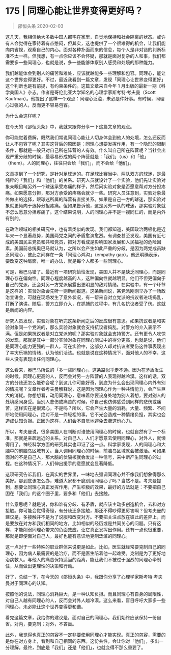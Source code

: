# 175 | 同理心能让世界变得更好吗？
> 邵恒头条
2020-02-03

这几天，我相信绝大多数中国人都宅在家里，自觉地保持和社会隔离的状态。或许有人会觉得在家待着有点憋闷，但其实，这也提供了一个很难得的机会，让我们能向内省视，观察自己的内心。面对各种扑面而来的信息，每个人是非对错的判断标准不太一样。但我想，有一点你应该不会怀疑，那就是面对复杂的人和事，我们都需要多一些同理心，也就是说，多一些能够体察别人感受和处境的那种能力。

我们越能体会到别人的痛苦和难处，应该就越能多一些理解和包容。同理心，能让这个世界变得更好。不过，最近我看到一篇文章，发现「同理心让世界变得更好」这个判断也是有前提，有约束条件的。这篇文章来自今年 1 月出版的最新一期《科学美国人》杂志。作者是哥伦比亚大学知名的心理学家斯考特·考夫曼（Scott Kaufman）。他提出了这样一个观点：同理心泛滥，未必是件好事。有时候，同理心过强的人，反而更不容易包容。

为什么会这样呢？

在今天的《邵恒头条》中，我就来跟你分享一下这篇文章的观点。

你可能觉着费解，既然我们常说同理心能让人切身体会到他人的处境，怎么还反而让人不包容了呢？其实这背后的原因是：同理心想要发挥作用，有一个隐形的限制条件，那就是一般只对自己所在阵营的人有效。什么叫自己所在阵营呢？当社会出现严重分歧的时候，最容易形成的两个阵营就是：「我们」（us）和「他」（them）。人的同理心，往往只会给「我们」，而不会给「他们」。

文章提到了一个研究，是针对足球迷的。在足球比赛当中，两队双方的球迷，是最纯粹的「我们」和「他们」的关系。研究人员就设计了一个实验，他们先让实验对象亲眼目睹另外一个球迷承受疼痛的样子，然后问实验对象是否愿意帮对方分担疼痛。如果愿意分担，那对方承受的疼痛会就少一些。研究人员注意到，实验对象最终做出的选择，跟球迷所属的阵营有直接关系。如果是自己一方的球迷，那实验对象就更倾向于选择分担疼痛。但如果告诉他，这是另外一队的球迷，那实验对象就不怎么愿意分担疼痛了。这个结果说明，人的同理心并不是一视同仁的，而是内外有别的。

在政治领域的相关研究中，也有着类似的发现。我们都知道，美国政治两极化是近年来一个显著趋势，美国两党之间的矛盾愈演愈烈。有调查甚至发现，美国有近七成的美国民主党员和共和党员，把对方看成是影响国家发展和人民福祉的危险因素。美国前总统奥巴马就认为，之所以会产生如此严重的分歧，是因为两党成员缺乏同理心，彼此之间存在一条「同理心鸿沟」（empathy gap）。他还明确表示，要改变这种局面，唯一的办法，就是每个人都多一些同理心。

可是，奥巴马错了。最近有一项研究恰恰发现，美国人并不是缺乏同理心，而是同理心存在偏向性。同理心程度越高的人，这种偏向性就越明显。他们不但更偏向于自己的党派，还会对另一方党派展露出更明显的敌对情绪。在实验中，有一个环节是这样的：实验对象会先听一则新闻报道。这条新闻说，某党派刚刚举办了一场政治宣讲会，可就在现场发生了意外状况，有一帮来自对立党派的抗议者进场捣乱，打断了演讲。随后，警方立即介入，在抓捕的过程中，有几名抗议者受了伤。这就是新闻的内容。

研究人员发现，实验对象在听完这条新闻之后的反应很有意思。如果抗议者是和实验对象同一个党派的，那么实验对象就会支持抗议者捣乱，对警方的介入表示不满。但是如果抗议者是对立党派的呢？那实验对象就会支持警方。还有更令人吃惊的发现，那就是其中一部分实验对象在同理心测试中的得分更高，也就是说，他们是同理心能力更强的一群人。可在实验中，这部分人却对抗议者受伤这件事表现出了幸灾乐祸的情绪，认为他们活该。也就是说在这种情况下，面对他人的不幸，这些人没有表现出任何同理心。

这么看来，奥巴马所说的「多一些同理心」，这条路似乎走不通。因为在矛盾发生的时候，同理心更高的人，反而会对另一方阵营的人表现得越冷漠。这样的话，双方的分歧还怎么能弥合呢？到这儿你可能好奇，到底为什么会出现同理心内外有别的情况呢？文章作者考夫曼解释说，这是因为同理心作为一种共情能力，会产生巨大的消耗。你想想看，动用同理心，意味着你要设身处地为别人着想，要对别人的处境感同身受。当别人悲伤或痛苦的时候，你自己也仿佛感受到同样的悲伤或痛苦，这样实在是很累心，不是吗？所以，它会产生大量的消耗。大量、频繁、不间断地使用同理心，绝对不是一件轻松的事。它不光会造成一种情绪负担，其实也会造成认知负担。正因为这样，人们会不自觉地避免去费这份心力。

所以，考夫曼说，很多美国人在判断对谁使用同理心的时候，也就自然有了一个标准，那就是亲疏远近的关系。对自己人，人们才愿意去使用同理心，对外人，就懒得用了。神经科学方面的研究其实也印证了这一点。科学家发现，人的同理心和大脑中的前脑岛区域有关。当人调用同理心的时候，前脑岛区域就会被激活。可如果面对的不是自己人，那大脑的伏隔核就会发出一种信号，来中断产生同理心的过程。在这种情况下，人们伸出援手的意愿就会显著降低。

这项研究告诉我们，在真实的世界里，一味地去强调同理心并不像我们想象得那么美好。那到底该怎么办，难道大家都干脆别用同理心了吗？当然不是。考夫曼提到，想要让同理心真正发挥作用，产生积极的效果，最好的方法就是：不要把自己困在「我们」的这个圈子里，要多和「他们」去接触。

什么意思呢？就是说，你和谁有分歧、有矛盾，就应该主动多创造机会，去和对方接触。你可能会觉得奇怪，有分歧还多接触，那还不得吵得更厉害啊？但考夫曼的建议是，多接触并不是为了说服和改变对方。不要把关注点放在彼此的差异上，而是要放在对方和我们相同的地方，比如相似的经历或是共同关心的问题。只有这样，才能削弱同理心带来的负面效应，让它真正发挥出作用。还有一点也很重要，那就是即便面对自己人，最好也能有意识地克制泛滥的同理心。

这一点对于一些特殊的职业群体来说更是如此。比如，医生就经常要克制自己的同理心，因为病人最需要的是治疗，而不是医生陪着他一起难受。克制是为了更好地治病救人。与他人的痛苦保持适当的距离，能让我们不被过于强烈的同理心牵制住，从而做出更理性的决策和行动。

好了，总结一下，在今天的《邵恒头条》中，我跟你分享了心理学家斯考特·考夫曼对于同理心的认知。

按照他的说法，同理心消耗巨大，是一种认知负担。而且同理心有自身的局限性，对自己人越有同理心的人，反而会对外人越冷漠。这么来看，盲目呼吁大家多一些同理心，未必能让这个世界变得更和谐。

看完这篇文章，我给你的建议是，面对自己的同理心，我们始终应该保持一份自省。对内，要克制；对外，不吝啬。

此外，我觉得也真正的包容不一定非要使用同理心才能实现。真正的包容，需要的是你在对方身上，看到和自己相同的东西。这份共性，会让你对「他们」，多出一分理解。最终，到底是「我们」还是「他们」，也就变得不那么重要了。